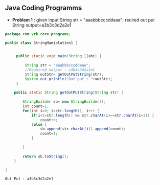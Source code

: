 ## Java Coding Programms

* **Problem 1 :**
given input String str = "aaabbbcccddaae";
reuired out put String output=a3b3c3d2a2e1

```Java
package com.vrk.core.programs;

public class StringManiplation1 {

	
	 public static void main(String []abc) {
		 
		 String str = "aaabbbcccddaae";
		 //Required output : a3b3c3d2a2e1
		 String outStr= getOutPutString(str);
		 System.out.println("Out put : "+outStr);
	 }
	
	public static String getOutPutString(String str) {
		
		StringBuilder sb= new StringBuilder();
        int count=1;
        for(int i=0; i<str.length(); i++) {
        	if(i+1<str.length() && str.charAt(i)==str.charAt(i+1)) {
        		count++;
        	}else {
        		sb.append(str.charAt(i)).append(count);
        		count=1;
        	}
        	
        }
		
		return sb.toString();
	}
	
}

Out Put : a3b3c3d2a2e1
```
